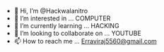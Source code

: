 - 👋 Hi, I’m @Hackwalanitro
- 👀 I’m interested in ... COMPUTER
- 🌱 I’m currently learning ... HACKING
- 💞️ I’m looking to collaborate on ... YOUTUBE
- 📫 How to reach me ... Erraviraj5560@gmail.com

<!---
Hackwalenitro/Hackwalenitro is a ✨ special ✨ repository because its `README.md` (this file) appears on your GitHub profile.
You can click the Preview link to take a look at your changes.
--->
